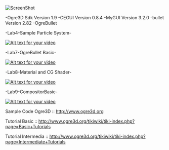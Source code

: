 ![ScreenShot](https://github.com/bagidea/Ogre3DBasic/blob/master/show.png)

-Ogre3D Sdk Version 1.9
-CEGUI Version 0.8.4
-MyGUI Version 3.2.0
-bullet Version 2.82
-OgreBullet

-Lab4-Sample Particle System-

[![Alt text for your video](http://img.youtube.com/vi/Xqv42h3HvZw/0.jpg)](https://www.youtube.com/watch?v=Xqv42h3HvZw)

-Lab7-OgreBullet Basic-

[![Alt text for your video](http://img.youtube.com/vi/CvinYakBkBk/0.jpg)](https://www.youtube.com/watch?v=CvinYakBkBk)

-Lab8-Material and CG Shader-

[![Alt text for your video](http://img.youtube.com/vi/9QHbhDRI_bI/0.jpg)](https://www.youtube.com/watch?v=9QHbhDRI_bI)

-Lab9-CompositorBasic-

[![Alt text for your video](http://img.youtube.com/vi/7t3pb2bwXTk/0.jpg)](https://www.youtube.com/watch?v=7t3pb2bwXTk)

Sample Code Ogre3D :: http://www.ogre3d.org

Tutorial Basic :: http://www.ogre3d.org/tikiwiki/tiki-index.php?page=Basic+Tutorials

Tutorial Intermedia :: http://www.ogre3d.org/tikiwiki/tiki-index.php?page=Intermediate+Tutorials